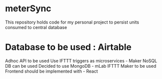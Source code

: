 # meterSync
This repository holds code for my personal project to persist units consumed to central database

# Database to be used : Airtable
Adhoc API to be used
Use IFTTT triggers as microservices - Maker
NoSQL DB can be used
Decided to use MongoDB - mLab
IFTTT Maker to be used
Frontend should be implemented with - React
